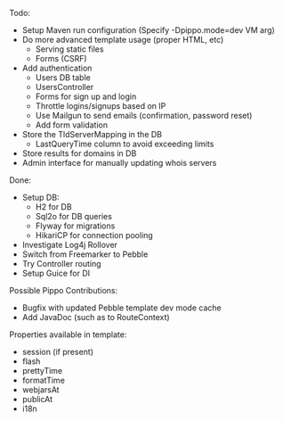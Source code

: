 Todo:
 * Setup Maven run configuration (Specify -Dpippo.mode=dev VM arg)
 * Do more advanced template usage (proper HTML, etc)
    * Serving static files
    * Forms (CSRF)
 * Add authentication
     * Users DB table
     * UsersController
     * Forms for sign up and login
     * Throttle logins/signups based on IP
     * Use Mailgun to send emails (confirmation, password reset)
     * Add form validation
 * Store the TldServerMapping in the DB
     * LastQueryTime column to avoid exceeding limits
 * Store results for domains in DB
 * Admin interface for manually updating whois servers
 
 
 
 Done:
 * Setup DB:
    * H2 for DB
    * Sql2o for DB queries
    * Flyway for migrations
    * HikariCP for connection pooling
 * Investigate Log4j Rollover
 * Switch from Freemarker to Pebble
 * Try Controller routing
 * Setup Guice for DI
 
 Possible Pippo Contributions:
 * Bugfix with updated Pebble template dev mode cache
 * Add JavaDoc (such as to RouteContext)

Properties available in template:
 * session (if present)
 * flash
 * prettyTime
 * formatTime
 * webjarsAt
 * publicAt
 * i18n

